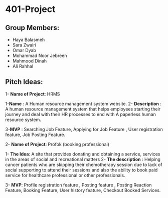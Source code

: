 # **401-Project**

## **Group Members:**

- Haya Balasmeh
- Sara Zwairi
- Omar Dyab
- Mohammad Noor Jebreen
- Mahmood Dinah
- Ali Rahhal

## **Pitch Ideas:**

1- **Name of Project**: HRMS

1-**Name** : A Human resource management system website.
2- **Description** : A human resource management system that helps employees starting their journey and deal with their HR processes to end with A paperless human resource system.

3-**MVP** : Searching Job Feature, Applying for Job Feature , User registration feature, Job Posting Feature.


2- **Name of Project**: Profok (booking professional)

1- **The Idea**: A site that provides donating and obtaining a service, services in the areas of social and recreational matters
2- **The description** : Helping cancer patients who are skipping their chemotherapy session due to lack of social supporting  to attend their sessions and also the ability to book paid service for healthcare professional or other professionals.

3- **MVP**: Profile registration feature , Posting feature , Posting Reaction Feature, Booking Feature, User history feature, Checkout Booked Services.
